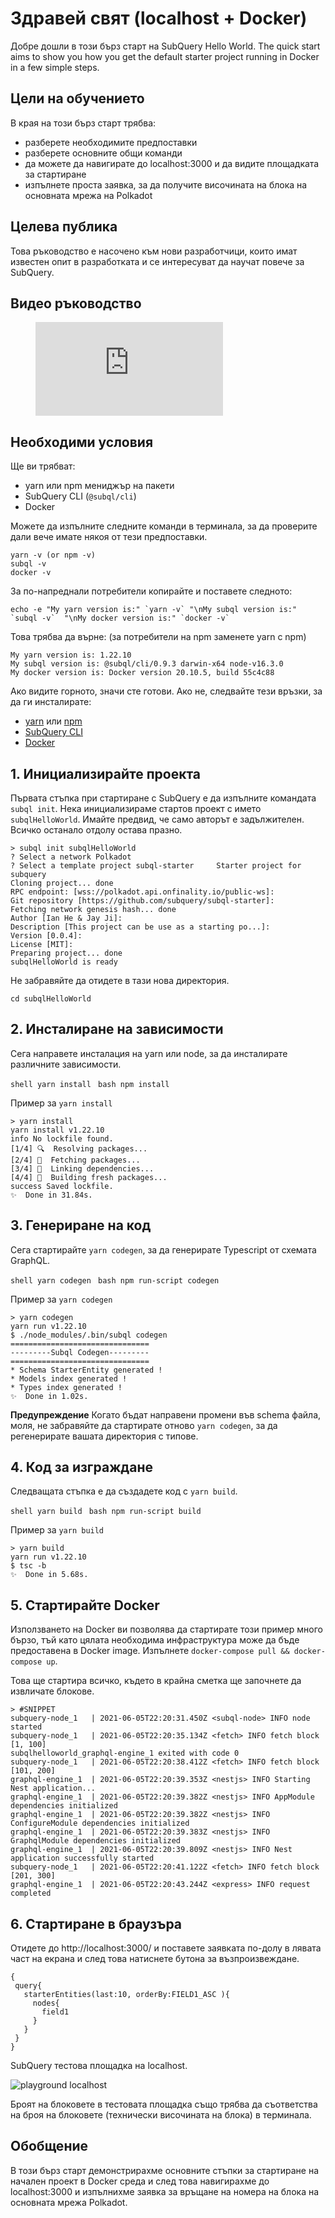 # Здравей свят (localhost + Docker)

Добре дошли в този бърз старт на SubQuery Hello World. The quick start aims to show you how you get the default starter project running in Docker in a few simple steps.

## Цели на обучението

В края на този бърз старт трябва:

- разберете необходимите предпоставки
- разберете основните общи команди
- да можете да навигирате до localhost:3000 и да видите площадката за стартиране
- изпълнете проста заявка, за да получите височината на блока на основната мрежа на Polkadot

## Целева публика

Това ръководство е насочено към нови разработчици, които имат известен опит в разработката и се интересуват да научат повече за SubQuery.

## Видео ръководство

<figure class="video_container">
  <iframe src="https://www.youtube.com/embed/j034cyUYb7k" frameborder="0" allowfullscreen="true"></iframe>
</figure>

## Необходими условия

Ще ви трябват:

- yarn или npm мениджър на пакети
- SubQuery CLI (`@subql/cli`)
- Docker

Можете да изпълните следните команди в терминала, за да проверите дали вече имате някоя от тези предпоставки.

```shell
yarn -v (or npm -v)
subql -v
docker -v
```

За по-напреднали потребители копирайте и поставете следното:

```shell
echo -e "My yarn version is:" `yarn -v` "\nMy subql version is:" `subql -v`  "\nMy docker version is:" `docker -v`
```

Това трябва да върне: (за потребители на npm заменете yarn с npm)

```shell
My yarn version is: 1.22.10
My subql version is: @subql/cli/0.9.3 darwin-x64 node-v16.3.0
My docker version is: Docker version 20.10.5, build 55c4c88
```

Ако видите горното, значи сте готови. Ако не, следвайте тези връзки, за да ги инсталирате:

- [yarn](https://classic.yarnpkg.com/en/docs/install/) или [npm](https://www.npmjs.com/get-npm)
- [SubQuery CLI](quickstart.md#install-the-subquery-cli)
- [Docker](https://docs.docker.com/get-docker/)

## 1. Инициализирайте проекта

Първата стъпка при стартиране с SubQuery е да изпълните командата `subql init`. Нека инициализираме стартов проект с името `subqlHelloWorld`. Имайте предвид, че само авторът е задължителен. Всичко останало отдолу остава празно.

```shell
> subql init subqlHelloWorld
? Select a network Polkadot
? Select a template project subql-starter     Starter project for subquery
Cloning project... done
RPC endpoint: [wss://polkadot.api.onfinality.io/public-ws]:
Git repository [https://github.com/subquery/subql-starter]:
Fetching network genesis hash... done
Author [Ian He & Jay Ji]:
Description [This project can be use as a starting po...]:
Version [0.0.4]:
License [MIT]:
Preparing project... done
subqlHelloWorld is ready

```

Не забравяйте да отидете в тази нова директория.

```shell
cd subqlHelloWorld
```

## 2. Инсталиране на зависимости

Сега направете инсталация на yarn или node, за да инсталирате различните зависимости.

<CodeGroup> <CodeGroupItem title="YARN" active> ```shell yarn install ``` </CodeGroupItem>
<CodeGroupItem title="NPM"> ```bash npm install ``` </CodeGroupItem> </CodeGroup>

Пример за `yarn install`

```shell
> yarn install
yarn install v1.22.10
info No lockfile found.
[1/4] 🔍  Resolving packages...
[2/4] 🚚  Fetching packages...
[3/4] 🔗  Linking dependencies...
[4/4] 🔨  Building fresh packages...
success Saved lockfile.
✨  Done in 31.84s.
```

## 3. Генериране на код

Сега стартирайте `yarn codegen`, за да генерирате Typescript от схемата GraphQL.

<CodeGroup> <CodeGroupItem title="YARN" active> ```shell yarn codegen ``` </CodeGroupItem>
<CodeGroupItem title="NPM"> ```bash npm run-script codegen ``` </CodeGroupItem> </CodeGroup>

Пример за `yarn codegen`

```shell
> yarn codegen
yarn run v1.22.10
$ ./node_modules/.bin/subql codegen
===============================
---------Subql Codegen---------
===============================
* Schema StarterEntity generated !
* Models index generated !
* Types index generated !
✨  Done in 1.02s.
```

**Предупреждение** Когато бъдат направени промени във schema файла, моля, не забравяйте да стартирате отново `yarn codegen`, за да регенерирате вашата директория с типове.

## 4. Код за изграждане

Следващата стъпка е да създадете код с `yarn build`.

<CodeGroup> <CodeGroupItem title="YARN" active> ```shell yarn build ``` </CodeGroupItem>
<CodeGroupItem title="NPM"> ```bash npm run-script build ``` </CodeGroupItem> </CodeGroup>

Пример за `yarn build`

```shell
> yarn build
yarn run v1.22.10
$ tsc -b
✨  Done in 5.68s.
```

## 5. Стартирайте Docker

Използването на Docker ви позволява да стартирате този пример много бързо, тъй като цялата необходима инфраструктура може да бъде предоставена в Docker image. Изпълнете `docker-compose pull && docker-compose up`.

Това ще стартира всичко, където в крайна сметка ще започнете да извличате блокове.

```shell
> #SNIPPET
subquery-node_1   | 2021-06-05T22:20:31.450Z <subql-node> INFO node started
subquery-node_1   | 2021-06-05T22:20:35.134Z <fetch> INFO fetch block [1, 100]
subqlhelloworld_graphql-engine_1 exited with code 0
subquery-node_1   | 2021-06-05T22:20:38.412Z <fetch> INFO fetch block [101, 200]
graphql-engine_1  | 2021-06-05T22:20:39.353Z <nestjs> INFO Starting Nest application...
graphql-engine_1  | 2021-06-05T22:20:39.382Z <nestjs> INFO AppModule dependencies initialized
graphql-engine_1  | 2021-06-05T22:20:39.382Z <nestjs> INFO ConfigureModule dependencies initialized
graphql-engine_1  | 2021-06-05T22:20:39.383Z <nestjs> INFO GraphqlModule dependencies initialized
graphql-engine_1  | 2021-06-05T22:20:39.809Z <nestjs> INFO Nest application successfully started
subquery-node_1   | 2021-06-05T22:20:41.122Z <fetch> INFO fetch block [201, 300]
graphql-engine_1  | 2021-06-05T22:20:43.244Z <express> INFO request completed

```

## 6. Стартиране в браузъра

Отидете до http://localhost:3000/ и поставете заявката по-долу в лявата част на екрана и след това натиснете бутона за възпроизвеждане.

```
{
 query{
   starterEntities(last:10, orderBy:FIELD1_ASC ){
     nodes{
       field1
     }
   }
 }
}

```

SubQuery тестова площадка на localhost.

![playground localhost](/assets/img/subql_playground.png)

Броят на блоковете в тестовата площадка също трябва да съответства на броя на блоковете (технически височината на блока) в терминала.

## Обобщение

В този бърз старт демонстрирахме основните стъпки за стартиране на начален проект в Docker среда и след това навигирахме до localhost:3000 и изпълнихме заявка за връщане на номера на блока на основната мрежа Polkadot.
